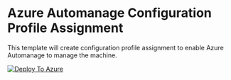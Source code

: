 # Azure Automanage Configuration Profile Assignment
This template will create configuration profile assignment to enable Azure Automanage to manage the machine.

[![Deploy To Azure](https://aka.ms/deploytoazurebutton)](https://portal.azure.com/#create/Microsoft.Template/uri/https%3A%2F%2Fraw.githubusercontent.com%2FBpoe%2FAzureTemplates%2Fmain%2FAutomanage-ConfigurationProfileAssignment%2FAM_ConfigProfileAssignment.template.json)
